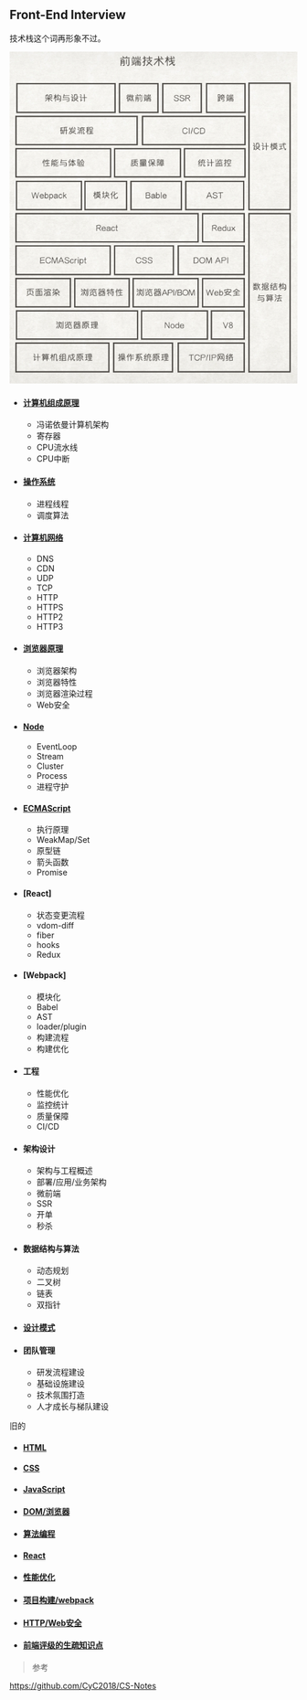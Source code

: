 ## Front-End Interview

技术栈这个词再形象不过。

![技术栈](stack.png)

- #### [计算机组成原理](./计算机组成原理)
    - 冯诺依曼计算机架构
    - 寄存器
    - CPU流水线
    - CPU中断
- #### [操作系统](./操作系统)
    - 进程线程
    - 调度算法
- #### [计算机网络](./计算机网络)
    - DNS
    - CDN
    - UDP
    - TCP
    - HTTP
    - HTTPS
    - HTTP2
    - HTTP3
- #### [浏览器原理](./浏览器原理)
    - 浏览器架构
    - 浏览器特性
    - 浏览器渲染过程
    - Web安全
- #### [Node](./Node)
    - EventLoop
    - Stream
    - Cluster
    - Process
    - 进程守护
- #### [ECMAScript](./ECMAScript)
    - 执行原理
    - WeakMap/Set
    - 原型链
    - 箭头函数
    - Promise
- #### [React]
    - 状态变更流程
    - vdom-diff
    - fiber
    - hooks
    - Redux
- #### [Webpack]
    - 模块化
    - Babel
    - AST
    - loader/plugin
    - 构建流程
    - 构建优化
- #### 工程
    - 性能优化
    - 监控统计
    - 质量保障
    - CI/CD
- #### 架构设计
    - 架构与工程概述
    - 部署/应用/业务架构
    - 微前端
    - SSR
    - 开单
    - 秒杀
- #### 数据结构与算法
    - 动态规划
    - 二叉树
    - 链表
    - 双指针
- #### [设计模式](./设计模式)
- #### 团队管理
    - 研发流程建设
    - 基础设施建设
    - 技术氛围打造
    - 人才成长与梯队建设

旧的
- #### [HTML](./html)
- #### [CSS](./css)
- #### [JavaScript](./javascript)
- #### [DOM/浏览器](./dom) 
- #### [算法编程](./algorithm)
- #### [React](./react)
- #### [性能优化](./performance)
- #### [项目构建/webpack](./webpack)
- #### [HTTP/Web安全](./http)
- #### [前端评级的生疏知识点](./fe)

> 参考

https://github.com/CyC2018/CS-Notes


